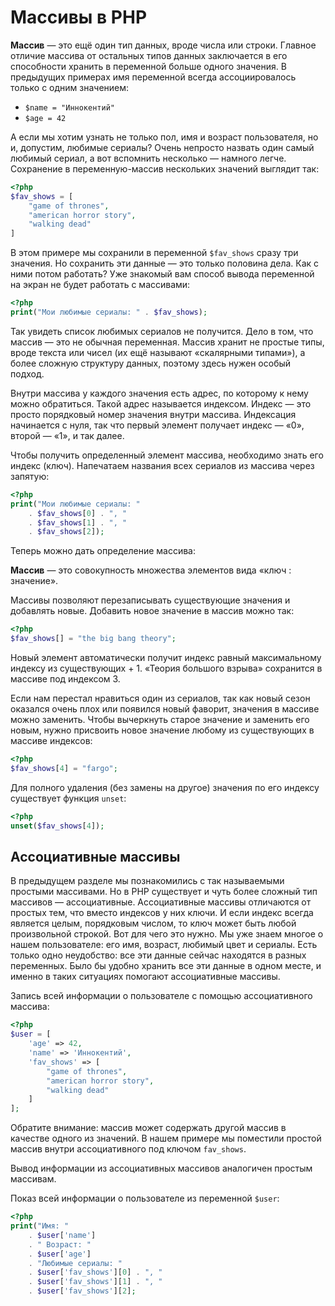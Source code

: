 # Массивы в PHP

**Массив** — это ещё один тип данных, вроде числа или строки. Главное отличие массива от остальных типов данных заключается в его способности хранить в переменной больше одного значения. В предыдущих примерах имя переменной всегда ассоциировалось только с одним значением:

- `$name = "Иннокентий"`
- `$age = 42`

А если мы хотим узнать не только пол, имя и возраст пользователя, но и, допустим, любимые сериалы? Очень непросто назвать один самый любимый сериал, а вот вспомнить несколько — намного легче. Сохранение в переменную-массив нескольких значений выглядит так:

```php
<?php
$fav_shows = [
	"game of thrones",
	"american horror story",
	"walking dead"
]
```

В этом примере мы сохранили в переменной `$fav_shows` сразу три значения. Но сохранить эти данные — это только половина дела. Как с ними потом работать? Уже знакомый вам способ вывода переменной на экран не будет работать с массивами:

```php
<?php
print("Мои любимые сериалы: " . $fav_shows);
```

Так увидеть список любимых сериалов не получится. Дело в том, что массив — это не обычная переменная. Массив хранит не простые типы, вроде текста или чисел (их ещё называют «скалярными типами»), а более сложную структуру данных, поэтому здесь нужен особый подход.

Внутри массива у каждого значения есть адрес, по которому к нему можно обратиться. Такой адрес называется индексом. Индекс — это просто порядковый номер значения внутри массива. Индексация начинается с нуля, так что первый элемент получает индекс — «0», второй — «1», и так далее.

Чтобы получить определенный элемент массива, необходимо знать его индекс (ключ). Напечатаем названия всех сериалов из массива через запятую:

```php
<?php
print("Мои любимые сериалы: "
	. $fav_shows[0]	. ", "
	. $fav_shows[1]	. ", "
	. $fav_shows[2]);
```

Теперь можно дать определение массива:

**Массив** — это совокупность множества элементов вида «ключ : значение».

Массивы позволяют перезаписывать существующие значения и добавлять новые. Добавить новое значение в массив можно так:

```php
<?php
$fav_shows[] = "the big bang theory";
```

Новый элемент автоматически получит индекс равный максимальному индексу из существующих + 1. «Теория большого взрыва» сохранится в массиве под индексом 3.

Если нам перестал нравиться один из сериалов, так как новый сезон оказался очень плох или появился новый фаворит, значения в массиве можно заменить. Чтобы вычеркнуть старое значение и заменить его новым, нужно присвоить новое значение любому из существующих в массиве индексов:

```php
<?php
$fav_shows[4] = "fargo";
```

Для полного удаления (без замены на другое) значения по его индексу существует функция `unset`:

```php
<?php
unset($fav_shows[4]);
```

## Ассоциативные массивы

В предыдущем разделе мы познакомились с так называемыми простыми массивами. Но в PHP существует и чуть более сложный тип массивов — ассоциативные. Ассоциативные массивы отличаются от простых тем, что вместо индексов у них ключи. И если индекс всегда является целым, порядковым числом, то ключ может быть любой произвольной строкой. Вот для чего это нужно. Мы уже знаем многое о нашем пользователе: его имя, возраст, любимый цвет и сериалы. Есть только одно неудобство: все эти данные сейчас находятся в разных переменных. Было бы удобно хранить все эти данные в одном месте, и именно в таких ситуациях помогают ассоциативные массивы.

Запись всей информации о пользователе с помощью ассоциативного массива:

```php
<?php
$user = [
	'age' => 42,
	'name' => 'Иннокентий',
	'fav_shows' => [
		"game of thrones",
		"american horror story",
		"walking dead"
	]
];
```

Обратите внимание: массив может содержать другой массив в качестве одного из значений. В нашем примере мы поместили простой массив внутри ассоциативного под ключом `fav_shows`.

Вывод информации из ассоциативных массивов аналогичен простым массивам.

Показ всей информации о пользователе из переменной `$user`:

```php
<?php
print("Имя: "
	. $user['name']
	. " Возраст: "
	. $user['age']
	. "Любимые сериалы: "
	. $user['fav_shows'][0]	. ", "
	. $user['fav_shows'][1] . ", "
	. $user['fav_shows'][2];
```
